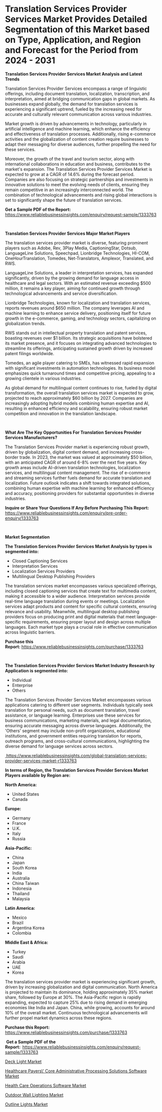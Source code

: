 <p><h1>Translation Services Provider Services Market Provides Detailed Segmentation of this Market based on Type, Application, and Region and Forecast for the Period from 2024 - 2031</h1></p><p><strong>Translation Services Provider Services Market Analysis and Latest Trends</strong></p>
<p><p>Translation Services Provider Services encompass a range of linguistic offerings, including document translation, localization, transcription, and interpretation, aimed at bridging communication gaps in global markets. As businesses expand globally, the demand for translation services is experiencing a significant uptrend, fueled by the increasing need for accurate and culturally relevant communication across various industries.</p><p>Market growth is driven by advancements in technology, particularly in artificial intelligence and machine learning, which enhance the efficiency and effectiveness of translation processes. Additionally, rising e-commerce activities and the globalization of content creation require businesses to adapt their messaging for diverse audiences, further propelling the need for these services. </p><p>Moreover, the growth of the travel and tourism sector, along with international collaborations in education and business, contributes to the market's expansion. The Translation Services Provider Services Market is expected to grow at a CAGR of 14.6% during the forecast period. Companies are also focusing on strategic partnerships and investments in innovative solutions to meet the evolving needs of clients, ensuring they remain competitive in an increasingly interconnected world. The combination of technological advancements and rising global interactions is set to significantly shape the future of translation services.</p></p>
<p><strong>Get a Sample PDF of the Report:&nbsp;</strong> <a href="https://www.reliablebusinessinsights.com/enquiry/request-sample/1333763?utm_campaign=41&utm_medium=2&utm_source=Github&utm_content=ia&utm_term=12122024&utm_id=translation-services-provider-services">https://www.reliablebusinessinsights.com/enquiry/request-sample/1333763</a></p>
<p>&nbsp;</p>
<p><strong>Translation Services Provider Services Major Market Players</strong></p>
<p><p>The translation services provider market is diverse, featuring prominent players such as Adobe, Rev, 3Play Media, CaptioningStar, Dotsub, LanguageLine Solutions, Speechpad, Lionbridge Technologies, HI-COM, OneHourTranslation, Tomedes, Net-Translators, Amplexor, Translated, and RWS. </p><p>LanguageLine Solutions, a leader in interpretation services, has expanded significantly, driven by the growing demand for language access in healthcare and legal sectors. With an estimated revenue exceeding $500 million, it remains a key player, aiming for continued growth through technological advancements and service diversification.</p><p>Lionbridge Technologies, known for localization and translation services, reports revenues around $650 million. The company leverages AI and machine learning to enhance service delivery, positioning itself for future growth in the e-commerce, gaming, and technology sectors, capitalizing on globalization trends.</p><p>RWS stands out in intellectual property translation and patent services, boasting revenues over $1 billion. Its strategic acquisitions have bolstered its market presence, and it focuses on integrating advanced technologies to streamline its offerings, anticipating sustained growth driven by increased patent filings worldwide.</p><p>Tomedes, an agile player catering to SMEs, has witnessed rapid expansion with significant investments in automation technologies. Its business model emphasizes quick turnaround times and competitive pricing, appealing to a growing clientele in various industries.</p><p>As global demand for multilingual content continues to rise, fueled by digital transformation, the overall translation services market is expected to grow, projected to reach approximately $60 billion by 2027. Companies are increasingly adopting hybrid models combining human expertise and AI, resulting in enhanced efficiency and scalability, ensuring robust market competition and innovation in the translation landscape.</p></p>
<p>&nbsp;</p>
<p><strong>What Are The Key Opportunities For Translation Services Provider Services Manufacturers?</strong></p>
<p><p>The Translation Services Provider market is experiencing robust growth, driven by globalization, digital content demand, and increasing cross-border trade. In 2023, the market was valued at approximately $50 billion, with an anticipated CAGR of around 6-8% over the next five years. Key growth areas include AI-driven translation technologies, localization services, and multilingual content management. The rise of e-commerce and streaming services further fuels demand for accurate translation and localization. Future outlook indicates a shift towards integrated solutions, combining human expertise with machine learning for enhanced efficiency and accuracy, positioning providers for substantial opportunities in diverse industries.</p></p>
<p><strong>Inquire or Share Your Questions If Any Before Purchasing This Report:</strong> <a href="https://www.reliablebusinessinsights.com/enquiry/pre-order-enquiry/1333763?utm_campaign=41&utm_medium=2&utm_source=Github&utm_content=ia&utm_term=12122024&utm_id=translation-services-provider-services">https://www.reliablebusinessinsights.com/enquiry/pre-order-enquiry/1333763</a></p>
<p>&nbsp;</p>
<p><strong>Market Segmentation</strong></p>
<p><strong>The Translation Services Provider Services Market Analysis by types is segmented into:</strong></p>
<p><ul><li>Closed Captioning Services</li><li>Interpretation Services</li><li>Localization Services Providers</li><li>Multilingual Desktop Publishing Providers</li></ul></p>
<p><p>The translation services market encompasses various specialized offerings, including closed captioning services that create text for multimedia content, making it accessible to a wider audience. Interpretation services provide real-time language translation during events or meetings. Localization services adapt products and content for specific cultural contexts, ensuring relevance and usability. Meanwhile, multilingual desktop publishing providers focus on producing print and digital materials that meet language-specific requirements, ensuring proper layout and design across multiple languages. Each market type plays a crucial role in effective communication across linguistic barriers.</p></p>
<p><strong>Purchase this Report:&nbsp;</strong><a href="https://www.reliablebusinessinsights.com/purchase/1333763?utm_campaign=41&utm_medium=2&utm_source=Github&utm_content=ia&utm_term=12122024&utm_id=translation-services-provider-services">https://www.reliablebusinessinsights.com/purchase/1333763</a></p>
<p>&nbsp;</p>
<p><strong>The Translation Services Provider Services Market Industry Research by Application is segmented into:</strong></p>
<p><ul><li>Individual</li><li>Enterprise</li><li>Others</li></ul></p>
<p><p>The Translation Services Provider Services Market encompasses various applications catering to different user segments. Individuals typically seek translation for personal needs, such as document translation, travel assistance, or language learning. Enterprises use these services for business communications, marketing materials, and legal documentation, ensuring accurate messaging across diverse languages. Additionally, the 'Others' segment may include non-profit organizations, educational institutions, and government entities requiring translation for reports, outreach programs, and cross-cultural communications, highlighting the diverse demand for language services across sectors.</p></p>
<p><a href="https://www.reliablebusinessinsights.com/global-translation-services-provider-services-market-r1333763?utm_campaign=41&utm_medium=2&utm_source=Github&utm_content=ia&utm_term=12122024&utm_id=translation-services-provider-services">&nbsp;https://www.reliablebusinessinsights.com/global-translation-services-provider-services-market-r1333763</a></p>
<p><strong>In terms of Region, the Translation Services Provider Services Market Players available by Region are:</strong></p>
<p>
    <p> <strong> North America: </strong>
        <ul>
            <li>United States</li>
            <li>Canada</li>
        </ul>
        </p> 
    <p> <strong> Europe: </strong>
        <ul>
            <li>Germany</li>
            <li>France</li>
            <li>U.K.</li>
            <li>Italy</li>
            <li>Russia</li>
        </ul>
        </p> 
    <p> <strong> Asia-Pacific: </strong>
        <ul>
            <li>China</li>
            <li>Japan</li>
            <li>South Korea</li>
            <li>India</li>
            <li>Australia</li>
            <li>China Taiwan</li>
            <li>Indonesia</li>
            <li>Thailand</li>
            <li>Malaysia</li>
        </ul>
        </p> 
    <p> <strong> Latin America: </strong>
        <ul>
            <li>Mexico</li>
            <li>Brazil</li>
            <li>Argentina Korea</li>
            <li>Colombia</li>
        </ul>
        </p> 
    <p> <strong> Middle East & Africa: </strong>
        <ul>
            <li>Turkey</li>
            <li>Saudi</li>
            <li>Arabia</li>
            <li>UAE</li>
            <li>Korea</li>
        </ul>
    </p>
    </p>
<p><p>The translation services provider market is experiencing significant growth, driven by increasing globalization and digital communication. North America is projected to maintain its dominance, holding approximately 35% market share, followed by Europe at 30%. The Asia-Pacific region is rapidly expanding, expected to capture 25% due to rising demand in emerging economies like India and Japan. China, while growing, accounts for around 10% of the overall market. Continuous technological advancements will further propel market dynamics across these regions.</p></p>
<p><strong>Purchase this Report: </strong><a href="https://www.reliablebusinessinsights.com/purchase/1333763?utm_campaign=41&utm_medium=2&utm_source=Github&utm_content=ia&utm_term=12122024&utm_id=translation-services-provider-services">https://www.reliablebusinessinsights.com/purchase/1333763</a></p>
<p>&nbsp;<strong>Get a Sample PDF of the Report:&nbsp;&nbsp;</strong><a href="https://www.reliablebusinessinsights.com/enquiry/request-sample/1333763?utm_campaign=41&utm_medium=2&utm_source=Github&utm_content=ia&utm_term=12122024&utm_id=translation-services-provider-services">https://www.reliablebusinessinsights.com/enquiry/request-sample/1333763</a></p>
<p><strong></strong></p>
<p><p><a href="https://www.linkedin.com/pulse/forecasting-deck-light-market-industry-analysis-growth-insights-3obhe?utm_campaign=41&utm_medium=2&utm_source=Github&utm_content=ia&utm_term=12122024&utm_id=translation-services-provider-services">Deck Light Market</a></p><p><a href="https://github.com/deonnamcelhi0/Market-Research-Report-List-1/blob/main/healthcare-payers-core-administrative-processing-solutions-software-market.md?utm_campaign=41&utm_medium=2&utm_source=Github&utm_content=ia&utm_term=12122024&utm_id=translation-services-provider-services">Healthcare Payers\' Core Administrative Processing Solutions Software Market</a></p><p><a href="https://github.com/sca704osol/Market-Research-Report-List-1/blob/main/health-care-operations-software-market.md?utm_campaign=41&utm_medium=2&utm_source=Github&utm_content=ia&utm_term=12122024&utm_id=translation-services-provider-services">Health Care Operations Software Market</a></p><p><a href="https://www.linkedin.com/pulse/study-forecastingthe-globaloutdoor-wall-lighting-market-pmsje?utm_campaign=41&utm_medium=2&utm_source=Github&utm_content=ia&utm_term=12122024&utm_id=translation-services-provider-services">Outdoor Wall Lighting Market</a></p><p><a href="https://www.linkedin.com/pulse/outline-lights-market-analysis-2024-2031-strong-cagr-127-identifying-v8b3e?utm_campaign=41&utm_medium=2&utm_source=Github&utm_content=ia&utm_term=12122024&utm_id=translation-services-provider-services">Outline Lights Market</a></p></p>